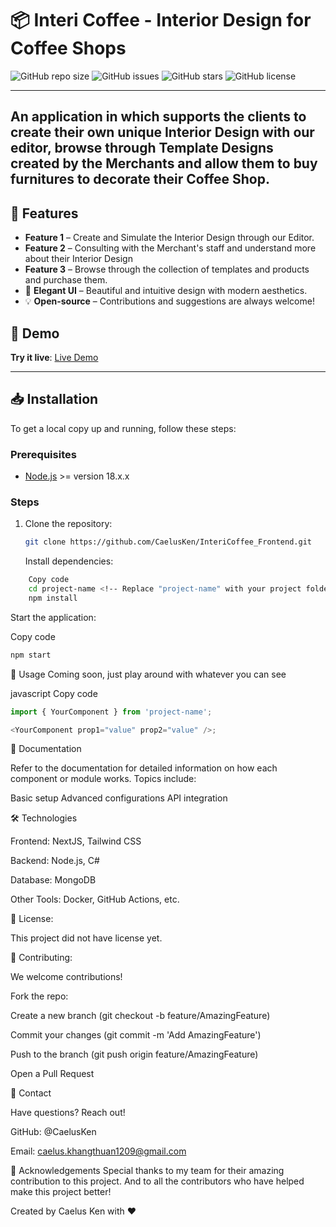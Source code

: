 # 📦 Interi Coffee - Interior Design for Coffee Shops

![GitHub repo size](https://img.shields.io/github/repo-size/CaelusKen/InteriCoffee_Frontend)
![GitHub issues](https://img.shields.io/github/issues/CaelusKen/InteriCoffee_Frontend)
![GitHub stars](https://img.shields.io/github/stars/CaelusKen/InteriCoffee_Frontend?style=social)
![GitHub license](https://img.shields.io/github/license/CaelusKen/InteriCoffee_Frontend)

---
An application in which supports the clients to create their own unique Interior Design with our editor, browse through Template Designs created by the Merchants and allow them to buy furnitures to decorate their Coffee Shop.
---

## 🌟 Features

- **Feature 1** – Create and Simulate the Interior Design through our Editor.
- **Feature 2** – Consulting with the Merchant's staff and understand more about their Interior Design
- **Feature 3** – Browse through the collection of templates and products and purchase them.
- 🎨 **Elegant UI** – Beautiful and intuitive design with modern aesthetics.
- 💡 **Open-source** – Contributions and suggestions are always welcome!


## 🚀 Demo

**Try it live**: [Live Demo](https://interior-coffee.vercel.app)

---

## 📥 Installation

To get a local copy up and running, follow these steps:

### Prerequisites
- [Node.js](https://nodejs.org/) >= version 18.x.x

### Steps
1. Clone the repository:
   ```bash
   git clone https://github.com/CaelusKen/InteriCoffee_Frontend.git
   ```

    Install dependencies:

```bash
    Copy code
    cd project-name <!-- Replace "project-name" with your project folder name if different -->
    npm install
```
Start the application:

Copy code
```bash
npm start
```
🧩 Usage
Coming soon, just play around with whatever you can see

javascript
Copy code
```javascript
import { YourComponent } from 'project-name';

<YourComponent prop1="value" prop2="value" />;
```
📖 Documentation

Refer to the documentation for detailed information on how each component or module works.
Topics include:

Basic setup
Advanced configurations
API integration

🛠️ Technologies

Frontend: NextJS, Tailwind CSS

Backend: Node.js, C#

Database: MongoDB

Other Tools: Docker, GitHub Actions, etc.

📄 License:

This project did not have license yet.

🤝 Contributing:

We welcome contributions!

Fork the repo:

Create a new branch (git checkout -b feature/AmazingFeature)

Commit your changes (git commit -m 'Add AmazingFeature')

Push to the branch (git push origin feature/AmazingFeature)

Open a Pull Request

💬 Contact

Have questions? Reach out!

GitHub: @CaelusKen

Email: caelus.khangthuan1209@gmail.com

📝 Acknowledgements
Special thanks to my team for their amazing contribution to this project. And to all the contributors who have helped make this project better!

Created by Caelus Ken with ❤️